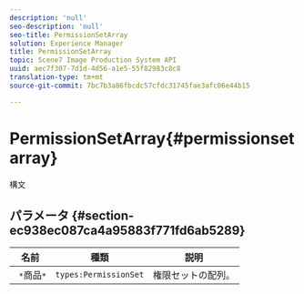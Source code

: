```yaml
---
description: 'null'
seo-description: 'null'
seo-title: PermissionSetArray
solution: Experience Manager
title: PermissionSetArray
topic: Scene7 Image Production System API
uuid: aec7f307-7d1d-4d56-a1e5-55f82983c8c8
translation-type: tm+mt
source-git-commit: 7bc7b3a86fbcdc57cfdc31745fae3afc06e44b15

---
```



# PermissionSetArray{#permissionsetarray}

構文

## パラメータ {#section-ec938ec087ca4a95883f771fd6ab5289}

| 名前 | 種類 | 説明 |
|---|---|---|
| ` *`商品`*` | `types:PermissionSet` | 権限セットの配列。 |

